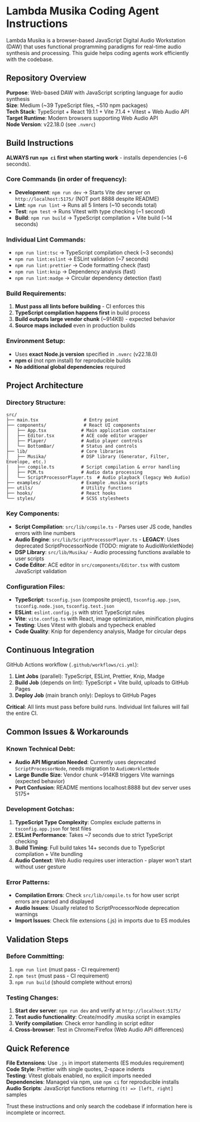 # Lambda Musika Coding Agent Instructions

Lambda Musika is a browser-based JavaScript Digital Audio Workstation (DAW) that uses functional programming paradigms for real-time audio synthesis and processing. This guide helps coding agents work efficiently with the codebase.

## Repository Overview

**Purpose**: Web-based DAW with JavaScript scripting language for audio synthesis  
**Size**: Medium (~39 TypeScript files, ~510 npm packages)  
**Tech Stack**: TypeScript + React 19.1.1 + Vite 7.1.4 + Vitest + Web Audio API  
**Target Runtime**: Modern browsers supporting Web Audio API  
**Node Version**: v22.18.0 (see `.nvmrc`)

## Build Instructions

**ALWAYS run `npm ci` first when starting work** - installs dependencies (~6 seconds).

### Core Commands (in order of frequency):

- **Development**: `npm run dev` → Starts Vite dev server on `http://localhost:5175/` (NOT port 8888 despite README)
- **Lint**: `npm run lint` → Runs all 5 linters (~10 seconds total)
- **Test**: `npm test` → Runs Vitest with type checking (~1 second)
- **Build**: `npm run build` → TypeScript compilation + Vite build (~14 seconds)

### Individual Lint Commands:

- `npm run lint:tsc` → TypeScript compilation check (~3 seconds)
- `npm run lint:eslint` → ESLint validation (~7 seconds)
- `npm run lint:prettier` → Code formatting check (fast)
- `npm run lint:knip` → Dependency analysis (fast)
- `npm run lint:madge` → Circular dependency detection (fast)

### Build Requirements:

1. **Must pass all lints before building** - CI enforces this
2. **TypeScript compilation happens first** in build process
3. **Build outputs large vendor chunk** (~914KB) - expected behavior
4. **Source maps included** even in production builds

### Environment Setup:

- Uses **exact Node.js version** specified in `.nvmrc` (v22.18.0)
- **npm ci** (not npm install) for reproducible builds
- **No additional global dependencies** required

## Project Architecture

### Directory Structure:

```
src/
├── main.tsx                 # Entry point
├── components/              # React UI components
│   ├── App.tsx             # Main application container
│   ├── Editor.tsx          # ACE code editor wrapper
│   ├── Player/             # Audio player controls
│   └── BottomBar/          # Status and controls
├── lib/                    # Core libraries
│   ├── Musika/             # DSP library (Generator, Filter, Envelope, etc.)
│   ├── compile.ts          # Script compilation & error handling
│   ├── PCM.ts              # Audio data processing
│   └── ScriptProcessorPlayer.ts  # Audio playback (legacy Web Audio)
├── examples/               # Example .musika scripts
├── utils/                  # Utility functions
├── hooks/                  # React hooks
└── styles/                 # SCSS stylesheets
```

### Key Components:

- **Script Compilation**: `src/lib/compile.ts` - Parses user JS code, handles errors with line numbers
- **Audio Engine**: `src/lib/ScriptProcessorPlayer.ts` - **LEGACY**: Uses deprecated ScriptProcessorNode (TODO: migrate to AudioWorkletNode)
- **DSP Library**: `src/lib/Musika/` - Audio processing functions available to user scripts
- **Code Editor**: ACE editor in `src/components/Editor.tsx` with custom JavaScript validation

### Configuration Files:

- **TypeScript**: `tsconfig.json` (composite project), `tsconfig.app.json`, `tsconfig.node.json`, `tsconfig.test.json`
- **ESLint**: `eslint.config.js` with strict TypeScript rules
- **Vite**: `vite.config.ts` with React, image optimization, minification plugins
- **Testing**: Uses Vitest with globals and typecheck enabled
- **Code Quality**: Knip for dependency analysis, Madge for circular deps

## Continuous Integration

GitHub Actions workflow (`.github/workflows/ci.yml`):

1. **Lint Jobs** (parallel): TypeScript, ESLint, Prettier, Knip, Madge
2. **Build Job** (depends on lint): TypeScript + Vite build, uploads to GitHub Pages
3. **Deploy Job** (main branch only): Deploys to GitHub Pages

**Critical**: All lints must pass before build runs. Individual lint failures will fail the entire CI.

## Common Issues & Workarounds

### Known Technical Debt:

- **Audio API Migration Needed**: Currently uses deprecated `ScriptProcessorNode`, needs migration to `AudioWorkletNode`
- **Large Bundle Size**: Vendor chunk ~914KB triggers Vite warnings (expected behavior)
- **Port Confusion**: README mentions localhost:8888 but dev server uses 5175+

### Development Gotchas:

1. **TypeScript Type Complexity**: Complex exclude patterns in `tsconfig.app.json` for test files
2. **ESLint Performance**: Takes ~7 seconds due to strict TypeScript checking
3. **Build Timing**: Full build takes 14+ seconds due to TypeScript compilation + Vite bundling
4. **Audio Context**: Web Audio requires user interaction - player won't start without user gesture

### Error Patterns:

- **Compilation Errors**: Check `src/lib/compile.ts` for how user script errors are parsed and displayed
- **Audio Issues**: Usually related to ScriptProcessorNode deprecation warnings
- **Import Issues**: Check file extensions (.js) in imports due to ES modules

## Validation Steps

### Before Committing:

1. `npm run lint` (must pass - CI requirement)
2. `npm test` (must pass - CI requirement)
3. `npm run build` (should complete without errors)

### Testing Changes:

1. **Start dev server**: `npm run dev` and verify at `http://localhost:5175/`
2. **Test audio functionality**: Create/modify .musika script in examples
3. **Verify compilation**: Check error handling in script editor
4. **Cross-browser**: Test in Chrome/Firefox (Web Audio API differences)

## Quick Reference

**File Extensions**: Use `.js` in import statements (ES modules requirement)  
**Code Style**: Prettier with single quotes, 2-space indents  
**Testing**: Vitest globals enabled, no explicit imports needed  
**Dependencies**: Managed via npm, use `npm ci` for reproducible installs  
**Audio Scripts**: JavaScript functions returning `(t) => [left, right]` samples

Trust these instructions and only search the codebase if information here is incomplete or incorrect.
